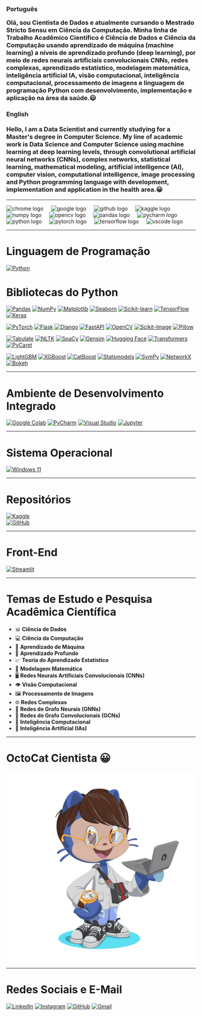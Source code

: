### Português <p align="left">Olá, sou Cientista de Dados e atualmente cursando o Mestrado Stricto Sensu em Ciência da Computação. Minha linha de Trabalho Acadêmico Científico é Ciência de Dados e Ciência da Computação usando aprendizado de máquina (machine learning) a níveis de aprendizado profundo (deep learning), por meio de redes neurais artificiais convolucionais CNNs, redes complexas, aprendizado estatístico, modelagem matemática, inteligência artificial IA, visão computacional, inteligência computacional, processamento de imagens e linguagem de programação Python com desenvolvimento, implementação e aplicação na área da saúde.😃

### English <br><br>Hello, I am a Data Scientist and currently studying for a Master's degree in Computer Science. My line of academic work is Data Science and Computer Science using machine learning at deep learning levels, through convolutional artificial neural networks (CNNs), complex networks, statistical learning, mathematical modeling, artificial intelligence (AI), computer vision, computational intelligence, image processing and Python programming language with development, implementation and application in the health area.😀</p>

---

<div align="left">
  <img src="https://cdn.jsdelivr.net/gh/devicons/devicon/icons/chrome/chrome-original.svg" height="40" alt="chrome logo"  />
  <img width="12" />
  <img src="https://cdn.jsdelivr.net/gh/devicons/devicon/icons/google/google-original.svg" height="40" alt="google logo"  />
  <img width="12" />
  <img src="https://cdn.jsdelivr.net/gh/devicons/devicon/icons/github/github-original.svg" height="40" alt="github logo"  />
  <img width="12" />
  <img src="https://cdn.jsdelivr.net/gh/devicons/devicon/icons/kaggle/kaggle-original.svg" height="40" alt="kaggle logo"  />
  <img width="12" />
  <img src="https://cdn.jsdelivr.net/gh/devicons/devicon/icons/numpy/numpy-original.svg" height="40" alt="numpy logo"  />
  <img width="12" />
  <img src="https://cdn.jsdelivr.net/gh/devicons/devicon/icons/opencv/opencv-original.svg" height="40" alt="opencv logo"  />
  <img width="12" />
  <img src="https://cdn.jsdelivr.net/gh/devicons/devicon/icons/pandas/pandas-original.svg" height="40" alt="pandas logo"  />
  <img width="12" />
  <img src="https://cdn.jsdelivr.net/gh/devicons/devicon/icons/pycharm/pycharm-original.svg" height="40" alt="pycharm logo"  />
  <img width="12" />
  <img src="https://cdn.jsdelivr.net/gh/devicons/devicon/icons/python/python-original.svg" height="40" alt="python logo"  />
  <img width="12" />
  <img src="https://cdn.jsdelivr.net/gh/devicons/devicon/icons/pytorch/pytorch-original.svg" height="40" alt="pytorch logo"  />
  <img width="12" />
  <img src="https://cdn.jsdelivr.net/gh/devicons/devicon/icons/tensorflow/tensorflow-original.svg" height="40" alt="tensorflow logo"  />
  <img width="12" />
  <img src="https://cdn.jsdelivr.net/gh/devicons/devicon/icons/vscode/vscode-original.svg" height="40" alt="vscode logo"  />
</div>

---

# Linguagem de Programação
[![Python](https://img.shields.io/badge/Python-3776AB?style=for-the-badge&logo=python&logoColor=white)](https://www.python.org)

# Bibliotecas do Python
[![Pandas](https://img.shields.io/badge/Pandas-150458?style=for-the-badge&logo=pandas&logoColor=white)](https://pandas.pydata.org)
[![NumPy](https://img.shields.io/badge/NumPy-013243?style=for-the-badge&logo=numpy&logoColor=white)](https://numpy.org)
[![Matplotlib](https://img.shields.io/badge/Matplotlib-11557C?style=for-the-badge&logo=plotly&logoColor=white)](https://matplotlib.org)
[![Seaborn](https://img.shields.io/badge/Seaborn-3776AB?style=for-the-badge&logo=python&logoColor=white)](https://seaborn.pydata.org)
[![Scikit-learn](https://img.shields.io/badge/Scikit--Learn-F7931E?style=for-the-badge&logo=scikit-learn&logoColor=white)](https://scikit-learn.org)
[![TensorFlow](https://img.shields.io/badge/TensorFlow-FF6F00?style=for-the-badge&logo=tensorflow&logoColor=white)](https://www.tensorflow.org)
[![Keras](https://img.shields.io/badge/Keras-D00000?style=for-the-badge&logo=keras&logoColor=white)](https://keras.io)

[![PyTorch](https://img.shields.io/badge/PyTorch-EE4C2C?style=for-the-badge&logo=pytorch&logoColor=white)](https://pytorch.org)
[![Flask](https://img.shields.io/badge/Flask-000000?style=for-the-badge&logo=flask&logoColor=white)](https://flask.palletsprojects.com)
[![Django](https://img.shields.io/badge/Django-092E20?style=for-the-badge&logo=django&logoColor=white)](https://www.djangoproject.com)
[![FastAPI](https://img.shields.io/badge/FastAPI-009688?style=for-the-badge&logo=fastapi&logoColor=white)](https://fastapi.tiangolo.com)
[![OpenCV](https://img.shields.io/badge/OpenCV-5C3EE8?style=for-the-badge&logo=opencv&logoColor=white)](https://opencv.org)
[![Scikit-Image](https://img.shields.io/badge/Scikit--Image-FF5733?style=for-the-badge&logo=python&logoColor=white)](https://scikit-image.org)
[![Pillow](https://img.shields.io/badge/Pillow-00CC99?style=for-the-badge&logo=python&logoColor=white)](https://python-pillow.org)

[![Tabulate](https://img.shields.io/badge/Tabulate-1E90FF?style=for-the-badge&logo=python&logoColor=white)](https://pypi.org/project/tabulate)
[![NLTK](https://img.shields.io/badge/NLTK-008000?style=for-the-badge&logo=python&logoColor=white)](https://www.nltk.org)
[![SpaCy](https://img.shields.io/badge/SpaCy-1F77B4?style=for-the-badge&logo=python&logoColor=white)](https://spacy.io)
[![Gensim](https://img.shields.io/badge/Gensim-4682B4?style=for-the-badge&logo=python&logoColor=white)](https://radimrehurek.com/gensim/)
[![Hugging Face](https://img.shields.io/badge/Hugging%20Face-FEAA02?style=for-the-badge&logo=huggingface&logoColor=white)](https://huggingface.co)
[![Transformers](https://img.shields.io/badge/Transformers-FF5733?style=for-the-badge&logo=python&logoColor=white)](https://github.com/huggingface/transformers)
[![PyCaret](https://img.shields.io/badge/PyCaret-2F4F4F?style=for-the-badge&logo=python&logoColor=white)](https://pycaret.org)

[![LightGBM](https://img.shields.io/badge/LightGBM-017C63?style=for-the-badge&logo=python&logoColor=white)](https://lightgbm.readthedocs.io)
[![XGBoost](https://img.shields.io/badge/XGBoost-AA0000?style=for-the-badge&logo=python&logoColor=white)](https://xgboost.readthedocs.io)
[![CatBoost](https://img.shields.io/badge/CatBoost-FF6C00?style=for-the-badge&logo=python&logoColor=white)](https://catboost.ai)
[![Statsmodels](https://img.shields.io/badge/Statsmodels-6F2DA8?style=for-the-badge&logo=python&logoColor=white)](https://www.statsmodels.org)
[![SymPy](https://img.shields.io/badge/SymPy-3E9F94?style=for-the-badge&logo=python&logoColor=white)](https://www.sympy.org)
[![NetworkX](https://img.shields.io/badge/NetworkX-FF4500?style=for-the-badge&logo=python&logoColor=white)](https://networkx.org)
[![Bokeh](https://img.shields.io/badge/Bokeh-025E73?style=for-the-badge&logo=python&logoColor=white)](https://bokeh.org)

---

# Ambiente de Desenvolvimento Integrado

[![Google Colab](https://img.shields.io/badge/Google%20Colab-F9AB00?style=for-the-badge&logo=google-colab&logoColor=white)](https://colab.research.google.com)
[![PyCharm](https://img.shields.io/badge/PyCharm-000000?style=for-the-badge&logo=pycharm&logoColor=white)](https://www.jetbrains.com/pycharm/)
[![Visual Studio](https://img.shields.io/badge/Visual%20Studio-5C2D91?style=for-the-badge&logo=visual-studio&logoColor=white)](https://visualstudio.microsoft.com)
[![Jupyter](https://img.shields.io/badge/Jupyter-F37626?style=for-the-badge&logo=jupyter&logoColor=white)](https://jupyter.org)

---

# Sistema Operacional

[![Windows 11](https://img.shields.io/badge/Windows%2011-0078D6?style=for-the-badge&logo=windows&logoColor=white)](https://www.microsoft.com/windows)

---

# Repositórios

[![Kaggle](https://img.shields.io/badge/Kaggle-20BEFF?style=for-the-badge&logo=kaggle&logoColor=white)](https://www.kaggle.com)  
[![GitHub](https://img.shields.io/badge/GitHub-181717?style=for-the-badge&logo=github&logoColor=white)](https://github.com)

---

# Front-End

[![Streamlit](https://img.shields.io/badge/Streamlit-FF4B4B?style=for-the-badge&logo=streamlit&logoColor=white)](https://streamlit.io)  

---

# Temas de Estudo e Pesquisa Acadêmica Científica

- 📊 **Ciência de Dados**  
- 💻 **Ciência da Computação**  
- 🤖 **Aprendizado de Máquina**  
- 🧠 **Aprendizado Profundo**  
- 📈 **Teoria do Aprendizado Estatístico**  
- 🔢 **Modelagem Matemática**  
- 🖥️ **Redes Neurais Artificiais Convolucionais (CNNs)**  
- 👁️ **Visão Computacional**  
- 🖼️ **Processamento de Imagens**  
- 🌐 **Redes Complexas**  
- 🔗 **Redes de Grafo Neurais (GNNs)**  
- 🌊 **Redes de Grafo Convolucionais (GCNs)**  
- 🧠 **Inteligência Computacional**  
- 🤖 **Inteligência Artificial (IAs)**  

---

# OctoCat Cientista 😀

![Nome da Imagem](octocat-1721743884923.png)

---

# Redes Sociais e E-Mail

[![LinkedIn](https://img.shields.io/badge/LinkedIn-0077B5?style=for-the-badge&logo=linkedin&logoColor=white)](https://www.linkedin.com/in/seu-usuario/)
[![Instagram](https://img.shields.io/badge/Instagram-E4405F?style=for-the-badge&logo=instagram&logoColor=white)](https://www.instagram.com/seu-usuario/)
[![GitHub](https://img.shields.io/badge/GitHub-181717?style=for-the-badge&logo=github&logoColor=white)](https://github.com/seu-usuario)
[![Gmail](https://img.shields.io/badge/Gmail-D14836?style=for-the-badge&logo=gmail&logoColor=white)](mailto:wagner.lopes72@gmail.com)











